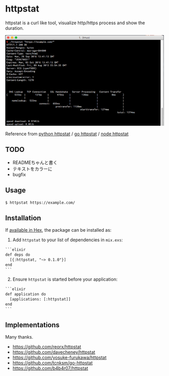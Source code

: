 # httpstat

httpstat is a curl like tool, visualize http/https process and show the duration.

![](screenshot.png)

Reference from [python httpstat](https://github.com/reorx/httpstat) / [go httpstat](https://github.com/davecheney/httpstat) / [node httpstat](https://github.com/yosuke-furukawa/httpstat)

## TODO
- READMEちゃんと書く
- テキストをカラーに
- bugfix

## Usage
```
$ httpstat https://example.com/
```


## Installation

If [available in Hex](https://hex.pm/docs/publish), the package can be installed as:

  1. Add `httpstat` to your list of dependencies in `mix.exs`:

    ```elixir
    def deps do
      [{:httpstat, "~> 0.1.0"}]
    end
    ```

  2. Ensure `httpstat` is started before your application:

    ```elixir
    def application do
      [applications: [:httpstat]]
    end
    ```


## Implementations

Many thanks.

- https://github.com/reorx/httpstat
- https://github.com/davecheney/httpstat
- https://github.com/yosuke-furukawa/httpstat
- https://github.com/tcnksm/go-httpstat
- https://github.com/b4b4r07/httpstat
